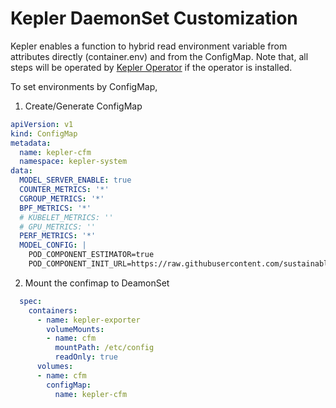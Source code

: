 # Kepler DaemonSet Customization
Kepler enables a function to hybrid read environment variable from attributes directly (container.env) and from the ConfigMap. Note that, all steps will be operated by [Kepler Operator](https://github.com/sustainable-computing-io/kepler-operator) if the operator is installed.

To set environments by ConfigMap,

1. Create/Generate ConfigMap

```yaml
apiVersion: v1
kind: ConfigMap
metadata:
  name: kepler-cfm
  namespace: kepler-system
data:
  MODEL_SERVER_ENABLE: true
  COUNTER_METRICS: '*'
  CGROUP_METRICS: '*'
  BPF_METRICS: '*'
  # KUBELET_METRICS: ''
  # GPU_METRICS: ''
  PERF_METRICS: '*'
  MODEL_CONFIG: |
    POD_COMPONENT_ESTIMATOR=true
    POD_COMPONENT_INIT_URL=https://raw.githubusercontent.com/sustainable-computing-io/kepler-model-server/main/tests/test_models/DynComponentPower/CgroupOnly/ScikitMixed.zip
```

2. Mount the confimap to DeamonSet
```yaml
  spec:
    containers:
      - name: kepler-exporter
        volumeMounts:
        - name: cfm
          mountPath: /etc/config
          readOnly: true
      volumes:
      - name: cfm
        configMap:
          name: kepler-cfm
```